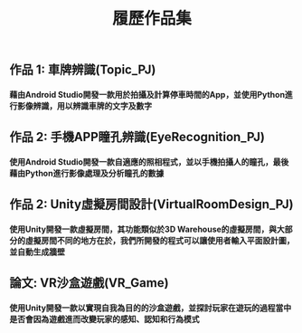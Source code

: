 <header>



# 履歷作品集


</header>



## 作品 1: 車牌辨識(Topic_PJ)
#### 藉由Android Studio開發一款用於拍攝及計算停車時間的App，並使用Python進行影像辨識，用以辨識車牌的文字及數字
## 作品 2: 手機APP瞳孔辨識(EyeRecognition_PJ)
#### 使用Android Studio開發一款自適應的照相程式，並以手機拍攝人的瞳孔，最後藉由Python進行影像處理及分析瞳孔的數據
## 作品 2: Unity虛擬房間設計(VirtualRoomDesign_PJ)
#### 使用Unity開發一款虛擬房間，其功能類似於3D Warehouse的虛擬房間，與大部分的虛擬房間不同的地方在於，我們所開發的程式可以讓使用者輸入平面設計圖，並自動生成牆壁
## 論文: VR沙盒遊戲(VR_Game)
#### 使用Unity開發一款以實現自我為目的的沙盒遊戲，並探討玩家在遊玩的過程當中是否會因為遊戲進而改變玩家的感知、認知和行為模式

</footer>


